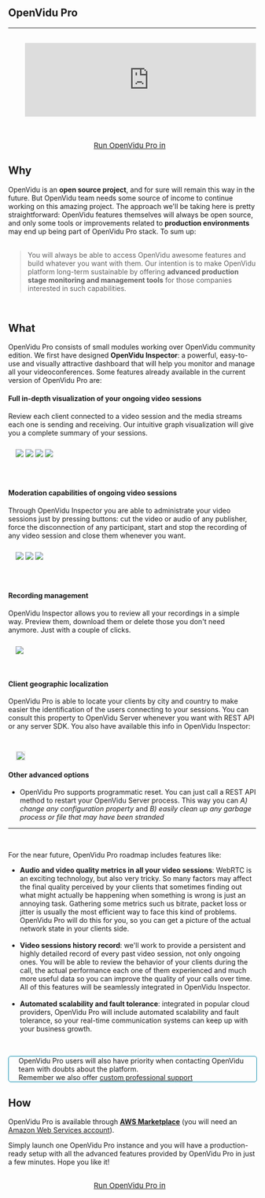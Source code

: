 <h2 id="section-title">OpenVidu Pro</h2>
<hr>

<pre class="pre-video-responsive">
<div class="video-responsive">
    <iframe width="100%" src="https://www.youtube.com/embed/xcJtL7QggTI?rel=0&amp;controls=2&amp;showinfo=0;autohide=2" frameborder="0" allowfullscreen></iframe>
</div>
</pre>

<p style="text-align: center; margin-top: 30px">
    <a href="https://aws.amazon.com/marketplace" class="btn btn-xs btn-primary" style="font-size: 15px; display: table; margin: auto" title="OpenVidu Pro" target="_blank"><span style="display: table-cell; vertical-align:middle">Run OpenVidu Pro in</span><i style="margin-left: 10px; font-size: 45px; vertical-align: middle; font-weight: 100" class="fab fa-aws"></i></a>
</p>

## Why

OpenVidu is an **open source project**, and for sure will remain this way in the future. But OpenVidu team needs some source of income to continue working on this amazing project. The approach we'll be taking here is pretty straightforward: OpenVidu features themselves will always be open source, and only some tools or improvements related to **production environments** may end up being part of OpenVidu Pro stack. To sum up:
<br><br>

> You will always be able to access OpenVidu awesome features and build whatever you want with them. Our intention is to make OpenVidu platform long-term sustainable by offering **advanced production stage monitoring and management tools** for those companies interested in such capabilities.

<br>

## What

OpenVidu Pro consists of small modules working over OpenVidu community edition. We first have designed **OpenVidu Inspector**: a powerful, easy-to-use and visually attractive dashboard that will help you monitor and manage all your videoconferences. Some features already available in the current version of OpenVidu Pro are:

#### Full in-depth visualization of your ongoing video sessions
Review each client connected to a video session and the media streams each one is sending and receiving. Our intuitive graph visualization will give you a complete summary of your sessions.

<div class="row wow fadeInUp">
    <div class="pro-gallery" style="margin: 25px 15px 25px 15px">
        <a data-fancybox="gallery-pro1" href="/img/docs/openvidu-pro/pro2.png"><img class="img-responsive img-pro" src="/img/docs/openvidu-pro/pro2.png"/></a>
        <a data-fancybox="gallery-pro1" href="/img/docs/openvidu-pro/pro3.png"><img class="img-responsive img-pro" src="/img/docs/openvidu-pro/pro3.png"/></a>
        <a data-fancybox="gallery-pro1" href="/img/docs/openvidu-pro/pro4.gif"><img class="img-responsive img-pro" src="/img/docs/openvidu-pro/pro4.gif"/></a>
        <a data-fancybox="gallery-pro1" href="/img/docs/openvidu-pro/pro8.png"><img class="img-responsive img-pro" src="/img/docs/openvidu-pro/pro8.png"/></a>
    </div>
</div>

<br>

#### Moderation capabilities of ongoing video sessions
Through OpenVidu Inspector you are able to administrate your video sessions just by pressing buttons: cut the video or audio of any publisher, force the disconnection of any participant, start and stop the recording of any video session and close them whenever you want.

<div class="row wow fadeInUp">
    <div class="pro-gallery" style="margin: 25px 15px 25px 15px">
        <a data-fancybox="gallery-pro2" href="/img/docs/openvidu-pro/pro5.png"><img class="img-responsive img-pro" src="/img/docs/openvidu-pro/pro5.png"/></a>
        <a data-fancybox="gallery-pro2" href="/img/docs/openvidu-pro/pro6.png"><img class="img-responsive img-pro" src="/img/docs/openvidu-pro/pro6.png"/></a>
        <a data-fancybox="gallery-pro2" href="/img/docs/openvidu-pro/pro7.png"><img class="img-responsive img-pro" src="/img/docs/openvidu-pro/pro7.png"/></a>
    </div>
</div>

<br>

#### Recording management
OpenVidu Inspector allows you to review all your recordings in a simple way. Preview them, download them or delete those you don't need anymore. Just with a couple of clicks.

<div class="row wow fadeInUp">
    <div style="margin: 25px 15px 15px 15px">
        <a data-fancybox="gallery-pro3" href="/img/docs/openvidu-pro/pro9.png"><img class="img-responsive img-pro" src="/img/docs/openvidu-pro/pro9.png"/></a>
    </div>
</div>

<br>

#### Client geographic localization
OpenVidu Pro is able to locate your clients by city and country to make easier the identification of the users connecting to your sessions. You can consult this property to OpenVidu Server whenever you want with REST API or any server SDK. You also have available this info in OpenVidu Inspector:<br><br>

<div class="row wow fadeInUp">
    <div style="margin: 25px 15px 15px 15px">
        <a data-fancybox="gallery-pro4" href="/img/docs/openvidu-pro/pro12.png"><img class="img-responsive img-pro" style="border: 2px solid #eeeeee" src="/img/docs/openvidu-pro/pro12.png"/></a>
    </div>
</div>


#### Other advanced options

- OpenVidu Pro supports programmatic reset. You can just call a REST API method to restart your OpenVidu Server process. This way you can _A) change any configuration property_ and _B) easily clean up any garbage process or file that may have been stranded_

---
<br>

For the near future, OpenVidu Pro roadmap includes features like:

- **Audio and video quality metrics in all your video sessions**: WebRTC is an exciting technology, but also very tricky. So many factors may affect the final quality perceived by your clients that sometimes finding out what might actually be happening when something is wrong is just an annoying task. Gathering some metrics such us bitrate, packet loss or jitter is usually the most efficient way to face this kind of problems. OpenVidu Pro will do this for you, so you can get a picture of the actual network state in your clients side.<br><br>
- **Video sessions history record**: we'll work to provide a persistent and highly detailed record of every past video session, not only ongoing ones. You will be able to review the behavior of your clients during the call, the actual performance each one of them experienced and much more useful data so you can improve the quality of your calls over time. All of this features will be seamlessly integrated in OpenVidu Inspector.<br><br>
- **Automated scalability and fault tolerance**: integrated in popular cloud providers, OpenVidu Pro will include automated scalability and fault tolerance, so your real-time communication systems can keep up with your business growth.
<br><br>

<div style="
    display: table;
    border: 1px solid #0088aa;
    border-radius: 5px;
    width: 100%;
    margin-top: 30px;
    margin-bottom: 25px;"><div style="display: table-cell">
    <i class="icon ion-android-alert" style="
    font-size: 50px;
    color: #0088aa;
    display: inline-block;
    padding-left: 25%;
"></i></div>
<div style="
    vertical-align: middle;
    display: table-cell;
    padding-left: 20px;
    padding-right: 20px;
    ">
	OpenVidu Pro users will also have priority when contacting OpenVidu team with doubts about the platform.<br>Remember we also offer <a href="/contact" target="_blank">custom professional support</a>
</div>
</div>

## How

OpenVidu Pro is available through **[AWS Marketplace](https://aws.amazon.com/marketplace)** (you will need an [Amazon Web Services account](https://portal.aws.amazon.com/billing/signup?redirect_url=https%3A%2F%2Faws.amazon.com%2Fregistration-confirmation#/start)).

Simply launch one OpenVidu Pro instance and you will have a production-ready setup with all the advanced features provided by OpenVidu Pro in just a few minutes. Hope you like it!

<p style="text-align: center; margin-top: 30px">
    <a href="https://aws.amazon.com/marketplace" class="btn btn-xs btn-primary" style="font-size: 15px; display: table; margin: auto" title="OpenVidu Pro" target="_blank"><span style="display: table-cell; vertical-align:middle">Run OpenVidu Pro in</span><i style="margin-left: 10px; font-size: 45px; vertical-align: middle; font-weight: 100" class="fab fa-aws"></i></a>
</p>

<br>

<link rel="stylesheet" href="https://cdnjs.cloudflare.com/ajax/libs/fancybox/3.1.20/jquery.fancybox.min.css" />
<script src="https://cdnjs.cloudflare.com/ajax/libs/fancybox/3.1.20/jquery.fancybox.min.js"></script>
<script>
  $().fancybox({
    selector : '[data-fancybox]',
    infobar : true,
    arrows : false,
    loop: true,
    protect: true,
    transitionEffect: 'slide',
    buttons : [
        'close'
    ],
    clickOutside : 'close',
    clickSlide   : 'close',
  });
</script>

<link rel="stylesheet" href="https://use.fontawesome.com/releases/v5.4.1/css/brands.css" integrity="sha384-Px1uYmw7+bCkOsNAiAV5nxGKJ0Ixn5nChyW8lCK1Li1ic9nbO5pC/iXaq27X5ENt" crossorigin="anonymous">
<link rel="stylesheet" href="https://use.fontawesome.com/releases/v5.4.1/css/fontawesome.css" integrity="sha384-BzCy2fixOYd0HObpx3GMefNqdbA7Qjcc91RgYeDjrHTIEXqiF00jKvgQG0+zY/7I" crossorigin="anonymous">

<link rel="stylesheet" type="text/css" href="//cdn.jsdelivr.net/jquery.slick/1.6.0/slick.css"/>
<link rel="stylesheet" type="text/css" href="/css/slick-theme.css"/>
<script type="text/javascript" src="//cdn.jsdelivr.net/jquery.slick/1.6.0/slick.min.js"></script>

<script>
    $('.pro-gallery').slick({
      autoplay: true,
      arrows: false,
      autoplaySpeed: 3000,
      dots: true,
      infinite: true,
      pauseOnHover: false,
      pauseOnFocus: false,
      responsive: [
      {
        breakpoint: 768,
        settings: {
          arrows: false,
          slidesToShow: 1
        }
      },
    ]
    });
</script>